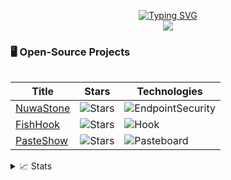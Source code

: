 <p align="center">
<a href="https://github.com/ConradSun">
    <img src="https://readme-typing-svg.demolab.com?font=Georgia&size=18&duration=2000&pause=10&multiline=true&width=500&height=80&lines=Conrad+Sun;Master+%7C+Software+Engineer" alt="Typing SVG" />
</a>
<br/>

<!-- <a href="https://github.com/ConradSun">
    <img src="https://github-readme-stats.vercel.app/api?username=drkostas&show_icons=true&count_private=true&show_icons=true&hide_border=true&hide_title=true&card_width=300px&hide_rank=true&bg_color=00000000&theme=dracula">
</a> -->

<a href="https://github.com/ConradSun">
    <img src="https://github-stats-alpha.vercel.app/api?username=ConradSun&cc=22272e&tc=37BCF6&ic=fff&bc=0000">
</a>

</p>

### 🖥️ Open-Source Projects

<table>

|Title | Stars | Technologies|
|--|--|--|
| [NuwaStone](https://github.com/ConradSun/NuwaStone) | <img alt="Stars" src="https://img.shields.io/github/stars/ConradSun/NuwaStone?style=flat-square&labelColor=black"/> | ![EndpointSecurity](https://img.shields.io/badge/ES-endpoint%20security-lightgrey)|
| [FishHook](https://github.com/ConradSun/FishHook) | <img alt="Stars" src="https://img.shields.io/github/stars/ConradSun/FishHook?style=flat-square&labelColor=black"/> | ![Hook](https://img.shields.io/badge/Hook-mach--o-black)|
| [PasteShow](https://github.com/ConradSun/PasteShow) | <img alt="Stars" src="https://img.shields.io/github/stars/ConradSun/PasteShow?style=flat-square&labelColor=black"/> | ![Pasteboard](https://img.shields.io/badge/Pasteboard-viewer-green)|

</td><td>

</td></tr> </table>

<details>
<summary>📈 Stats</summary>
<br>
My Github Stats

![](http://github-profile-summary-cards.vercel.app/api/cards/profile-details?username=ConradSun&theme=dracula) 
![](http://github-profile-summary-cards.vercel.app/api/cards/repos-per-language?username=ConradSun&theme=dracula) 
![](http://github-profile-summary-cards.vercel.app/api/cards/most-commit-language?username=ConradSun&theme=dracula)

<br>
</details>

